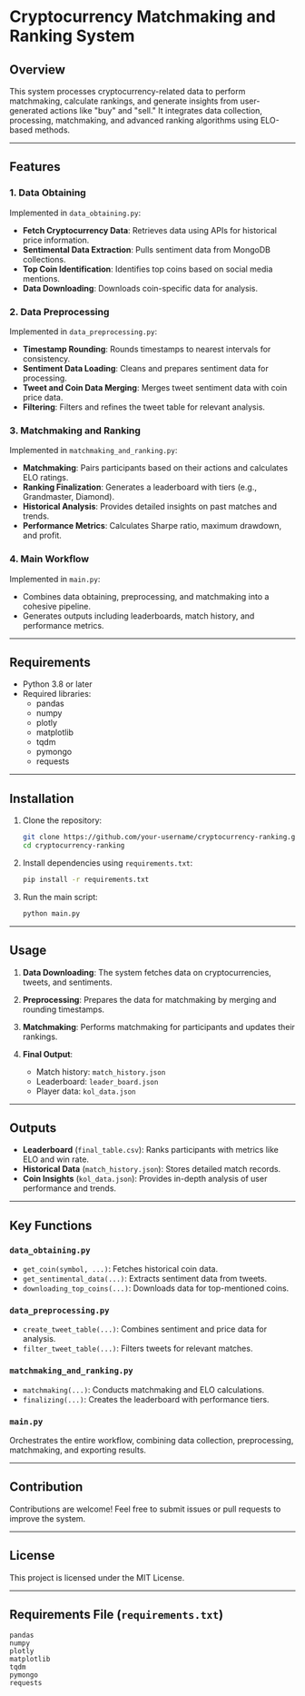 
# Cryptocurrency Matchmaking and Ranking System

## Overview

This system processes cryptocurrency-related data to perform matchmaking, calculate rankings, and generate insights from user-generated actions like "buy" and "sell." It integrates data collection, processing, matchmaking, and advanced ranking algorithms using ELO-based methods.

---

## Features

### 1. Data Obtaining
Implemented in `data_obtaining.py`:
- **Fetch Cryptocurrency Data**: Retrieves data using APIs for historical price information.
- **Sentimental Data Extraction**: Pulls sentiment data from MongoDB collections.
- **Top Coin Identification**: Identifies top coins based on social media mentions.
- **Data Downloading**: Downloads coin-specific data for analysis.

### 2. Data Preprocessing
Implemented in `data_preprocessing.py`:
- **Timestamp Rounding**: Rounds timestamps to nearest intervals for consistency.
- **Sentiment Data Loading**: Cleans and prepares sentiment data for processing.
- **Tweet and Coin Data Merging**: Merges tweet sentiment data with coin price data.
- **Filtering**: Filters and refines the tweet table for relevant analysis.

### 3. Matchmaking and Ranking
Implemented in `matchmaking_and_ranking.py`:
- **Matchmaking**: Pairs participants based on their actions and calculates ELO ratings.
- **Ranking Finalization**: Generates a leaderboard with tiers (e.g., Grandmaster, Diamond).
- **Historical Analysis**: Provides detailed insights on past matches and trends.
- **Performance Metrics**: Calculates Sharpe ratio, maximum drawdown, and profit.

### 4. Main Workflow
Implemented in `main.py`:
- Combines data obtaining, preprocessing, and matchmaking into a cohesive pipeline.
- Generates outputs including leaderboards, match history, and performance metrics.

---

## Requirements

- Python 3.8 or later
- Required libraries:
  - pandas
  - numpy
  - plotly
  - matplotlib
  - tqdm
  - pymongo
  - requests

---

## Installation

1. Clone the repository:
   ```bash
   git clone https://github.com/your-username/cryptocurrency-ranking.git
   cd cryptocurrency-ranking
   ```

2. Install dependencies using `requirements.txt`:
   ```bash
   pip install -r requirements.txt
   ```

3. Run the main script:
   ```bash
   python main.py
   ```

---

## Usage

1. **Data Downloading**:
   The system fetches data on cryptocurrencies, tweets, and sentiments.

2. **Preprocessing**:
   Prepares the data for matchmaking by merging and rounding timestamps.

3. **Matchmaking**:
   Performs matchmaking for participants and updates their rankings.

4. **Final Output**:
   - Match history: `match_history.json`
   - Leaderboard: `leader_board.json`
   - Player data: `kol_data.json`

---

## Outputs

- **Leaderboard** (`final_table.csv`): Ranks participants with metrics like ELO and win rate.
- **Historical Data** (`match_history.json`): Stores detailed match records.
- **Coin Insights** (`kol_data.json`): Provides in-depth analysis of user performance and trends.

---

## Key Functions

### `data_obtaining.py`
- `get_coin(symbol, ...)`: Fetches historical coin data.
- `get_sentimental_data(...)`: Extracts sentiment data from tweets.
- `downloading_top_coins(...)`: Downloads data for top-mentioned coins.

### `data_preprocessing.py`
- `create_tweet_table(...)`: Combines sentiment and price data for analysis.
- `filter_tweet_table(...)`: Filters tweets for relevant matches.

### `matchmaking_and_ranking.py`
- `matchmaking(...)`: Conducts matchmaking and ELO calculations.
- `finalizing(...)`: Creates the leaderboard with performance tiers.

### `main.py`
Orchestrates the entire workflow, combining data collection, preprocessing, matchmaking, and exporting results.

---

## Contribution

Contributions are welcome! Feel free to submit issues or pull requests to improve the system.

---

## License

This project is licensed under the MIT License.

---

## Requirements File (`requirements.txt`)

```plaintext
pandas
numpy
plotly
matplotlib
tqdm
pymongo
requests
```
